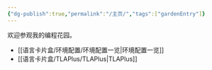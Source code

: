 ```yaml
---
{"dg-publish":true,"permalink":"/主页/","tags":["gardenEntry"]}
---
```


欢迎参观我的编程花园。

- [[语言卡片盒/环境配置/环境配置一览\|环境配置一览]]
- [[语言卡片盒/TLAPlus/TLAPlus\|TLAPlus]]


